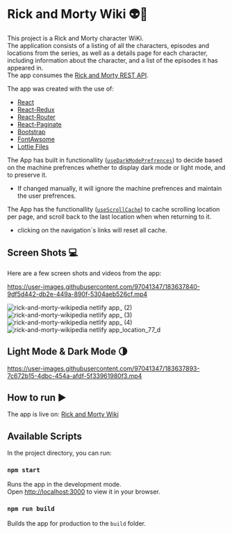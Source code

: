 # Rick and Morty Wiki 👽🧪

This project is a Rick and Morty character WiKi.\
The application consists of a listing of all the characters, episodes and locations from the series, as well as a details page for each character, including information about the character, and a list of the episodes it has appeared in.\
The app consumes the [Rick and Morty REST API](https://rickandmortyapi.com/).

The app was created with the use of:

- [React](https://reactjs.org/)
- [React-Redux](https://react-redux.js.org/)
- [React-Router](https://reactrouter.com/)
- [React-Paginate](https://www.npmjs.com/package/react-paginate)
- [Bootstrap](https://getbootstrap.com/)
- [FontAwsome](https://fontawesome.com/)
- [Lottie Files](https://lottiefiles.com/)


The App has built in functionallity ([`useDarkModePrefrences`](src/hooks/useDarkModePrefrences.js)) to decide based on the machine prefrences whether to display dark mode or light mode, and to preserve it.
* If changed manually, it will ignore the machine prefrences and maintain the user prefrences.

The App has the functionallity ([`useScrollCache`](src/hooks/useScrollCache.js)) to cache scrolling location per page, and scroll back to the last location when when returning to it.
* clicking on the navigation`s links will reset all cache. 

## Screen Shots 💻

Here are a few screen shots and videos from the app:

https://user-images.githubusercontent.com/97041347/183637840-9df5d442-db2e-449a-890f-5304aeb526cf.mp4

![rick-and-morty-wikipedia netlify app_ (2)](https://user-images.githubusercontent.com/97041347/183468690-9306ca65-5c66-48a4-ba07-1ade509167c1.png)
![rick-and-morty-wikipedia netlify app_ (3)](https://user-images.githubusercontent.com/97041347/183468694-959535b0-12a4-45ad-abdc-7b6e51c27958.png)
![rick-and-morty-wikipedia netlify app_ (4)](https://user-images.githubusercontent.com/97041347/183468697-83b2157e-6b08-40ce-836c-accfea3b65bd.png)
![rick-and-morty-wikipedia netlify app_location_77_d](https://user-images.githubusercontent.com/97041347/183468670-82cc6dbe-5d2e-4edc-b47c-f9da3ecf3635.png)

## Light Mode & Dark Mode 🌗

https://user-images.githubusercontent.com/97041347/183637893-7c672b15-4dbc-454a-afdf-5f33961980f3.mp4


## How to run ▶️

The app is live on: [Rick and Morty Wiki](https://rick-and-morty-wikipedia.netlify.app/)

## Available Scripts

In the project directory, you can run:

### `npm start`

Runs the app in the development mode.\
Open [http://localhost:3000](http://localhost:3000) to view it in your browser.

### `npm run build`

Builds the app for production to the `build` folder.


